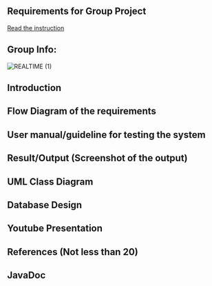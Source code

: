 ## Requirements for Group Project
[Read the instruction](https://github.com/STIW3054-A202/Assignments_and_Project/blob/main/GroupProject.md)

## Group Info:

![REALTIME (1)](https://user-images.githubusercontent.com/80609253/113550100-18dc9e00-9625-11eb-8500-e303b2e503be.jpg)


## Introduction
## Flow Diagram of the requirements
## User manual/guideline for testing the system
## Result/Output (Screenshot of the output)
## UML Class Diagram
## Database Design
## Youtube Presentation
## References (Not less than 20)
## JavaDoc
